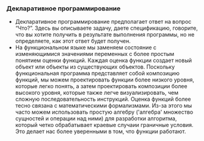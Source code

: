 ### Декларативное программирование

 * Декларативное программирование предполагает ответ на вопрос “Что?”. Здесь вы описываете задачу, даете спецификацию, говорите, что вы хотите получить в результате выполнения программы, но не определяете, как этот ответ будет получен.
* На функциональном языке мы заменяем состояние c изменяющимися значениями переменных c более простым понятием оценки функций. Каждая оценка функции создает новый объект или объекты из существующих объектов. Поскольку функциональная программа представляет собой композицию функций, мы можем проектировать функции более низкого уровня, которые легко понять, а затем проектировать композиции более высокого уровня, которые также легче визуализировать, чем сложную последовательность инструкций. Оценка функций более тесно связана с математическими формализмами. Из-за этого мы часто можем использовать простую алгебру ('алгебра' множество сущностей и операции над ними) для разработки алгоритма, который четко обрабатывает краевые случаии граничные условия. Это делает нас более уверенными в том, что функции работают.